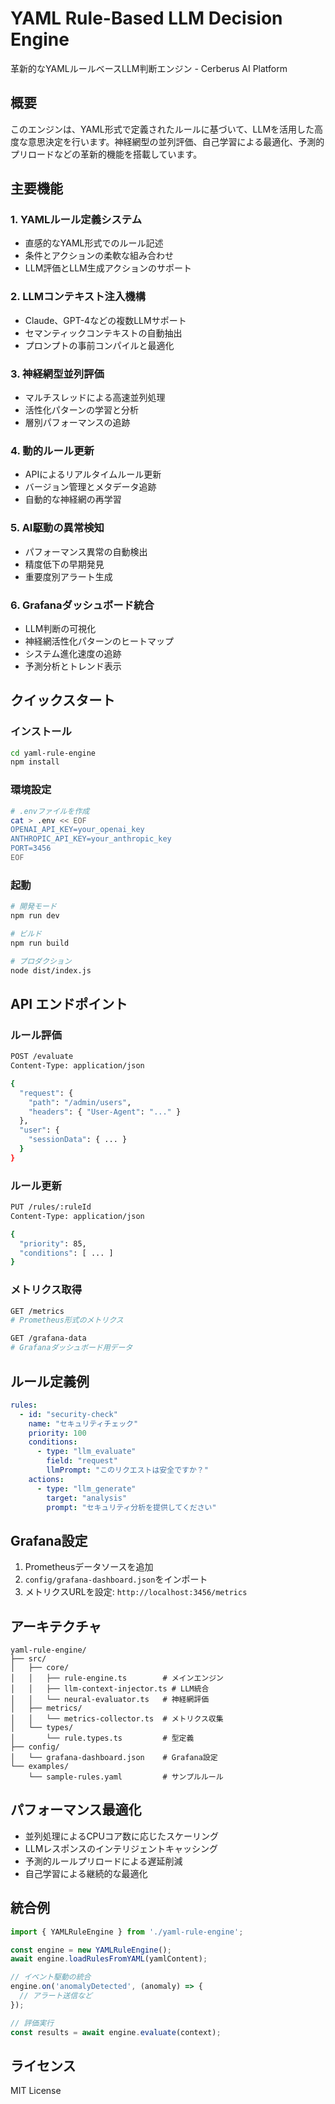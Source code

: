 # YAML Rule-Based LLM Decision Engine

革新的なYAMLルールベースLLM判断エンジン - Cerberus AI Platform

## 概要

このエンジンは、YAML形式で定義されたルールに基づいて、LLMを活用した高度な意思決定を行います。神経網型の並列評価、自己学習による最適化、予測的プリロードなどの革新的機能を搭載しています。

## 主要機能

### 1. YAMLルール定義システム
- 直感的なYAML形式でのルール記述
- 条件とアクションの柔軟な組み合わせ
- LLM評価とLLM生成アクションのサポート

### 2. LLMコンテキスト注入機構
- Claude、GPT-4などの複数LLMサポート
- セマンティックコンテキストの自動抽出
- プロンプトの事前コンパイルと最適化

### 3. 神経網型並列評価
- マルチスレッドによる高速並列処理
- 活性化パターンの学習と分析
- 層別パフォーマンスの追跡

### 4. 動的ルール更新
- APIによるリアルタイムルール更新
- バージョン管理とメタデータ追跡
- 自動的な神経網の再学習

### 5. AI駆動の異常検知
- パフォーマンス異常の自動検出
- 精度低下の早期発見
- 重要度別アラート生成

### 6. Grafanaダッシュボード統合
- LLM判断の可視化
- 神経網活性化パターンのヒートマップ
- システム進化速度の追跡
- 予測分析とトレンド表示

## クイックスタート

### インストール

```bash
cd yaml-rule-engine
npm install
```

### 環境設定

```bash
# .envファイルを作成
cat > .env << EOF
OPENAI_API_KEY=your_openai_key
ANTHROPIC_API_KEY=your_anthropic_key
PORT=3456
EOF
```

### 起動

```bash
# 開発モード
npm run dev

# ビルド
npm run build

# プロダクション
node dist/index.js
```

## API エンドポイント

### ルール評価
```bash
POST /evaluate
Content-Type: application/json

{
  "request": {
    "path": "/admin/users",
    "headers": { "User-Agent": "..." }
  },
  "user": {
    "sessionData": { ... }
  }
}
```

### ルール更新
```bash
PUT /rules/:ruleId
Content-Type: application/json

{
  "priority": 85,
  "conditions": [ ... ]
}
```

### メトリクス取得
```bash
GET /metrics
# Prometheus形式のメトリクス

GET /grafana-data
# Grafanaダッシュボード用データ
```

## ルール定義例

```yaml
rules:
  - id: "security-check"
    name: "セキュリティチェック"
    priority: 100
    conditions:
      - type: "llm_evaluate"
        field: "request"
        llmPrompt: "このリクエストは安全ですか？"
    actions:
      - type: "llm_generate"
        target: "analysis"
        prompt: "セキュリティ分析を提供してください"
```

## Grafana設定

1. Prometheusデータソースを追加
2. `config/grafana-dashboard.json`をインポート
3. メトリクスURLを設定: `http://localhost:3456/metrics`

## アーキテクチャ

```
yaml-rule-engine/
├── src/
│   ├── core/
│   │   ├── rule-engine.ts        # メインエンジン
│   │   ├── llm-context-injector.ts # LLM統合
│   │   └── neural-evaluator.ts   # 神経網評価
│   ├── metrics/
│   │   └── metrics-collector.ts  # メトリクス収集
│   └── types/
│       └── rule.types.ts         # 型定義
├── config/
│   └── grafana-dashboard.json    # Grafana設定
└── examples/
    └── sample-rules.yaml         # サンプルルール
```

## パフォーマンス最適化

- 並列処理によるCPUコア数に応じたスケーリング
- LLMレスポンスのインテリジェントキャッシング
- 予測的ルールプリロードによる遅延削減
- 自己学習による継続的な最適化

## 統合例

```typescript
import { YAMLRuleEngine } from './yaml-rule-engine';

const engine = new YAMLRuleEngine();
await engine.loadRulesFromYAML(yamlContent);

// イベント駆動の統合
engine.on('anomalyDetected', (anomaly) => {
  // アラート送信など
});

// 評価実行
const results = await engine.evaluate(context);
```

## ライセンス

MIT License